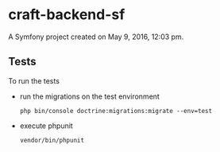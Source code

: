 craft-backend-sf
================

A Symfony project created on May 9, 2016, 12:03 pm.

## Tests
To run the tests

- run the migrations on the test environment

    `php bin/console doctrine:migrations:migrate --env=test`

- execute phpunit

    `vendor/bin/phpunit` 
